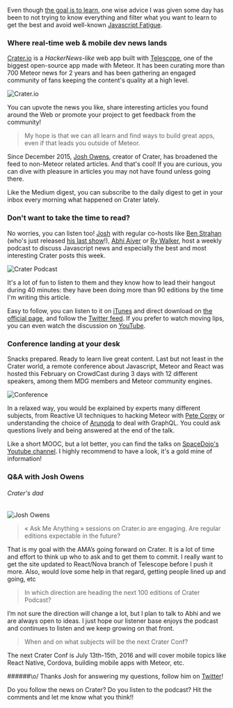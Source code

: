 Even though [the goal is to learn](http://hacklearnmake.com/stoked-on-meteor-the-goal-is-to-learn/), one wise advice I was given some day has been to not trying to know everything and filter what you want to learn to get the best and avoid well-known [Javascript Fatigue](https://medium.com/@ericclemmons/javascript-fatigue-48d4011b6fc4).

### Where real-time web & mobile dev news lands
[Crater.io](https://crater.io) is a *HackerNews-like* web app built with [Telescope](http://www.telescopeapp.org), one of the biggest open-source app made with Meteor. It has been curating more than 700 Meteor news for 2 years and has been gathering an engaged community of fans keeping the content's quality at a high level. 

![Crater.io](http://hacklearnmake.com/content/images/2016/04/Capture-d-e-cran-2016-03-08-12-51-36.png)

You can upvote the news you like, share interesting articles you found around the Web or promote your project to get feedback from the community!

> My hope is that we can all learn and find ways to build great apps, even if that leads you outside of Meteor.

Since December 2015, [Josh Owens](https://twitter.com/joshowens), creator of Crater, has broadened the feed to non-Meteor related articles. And that's cool! If you are curious, you can dive with pleasure in articles you may not have found unless going there.

Like the Medium digest, you can subscribe to the daily digest to get in your inbox every morning what happened on Crater lately. 

### Don't want to take the time to read? 
No worries, you can listen too! [Josh](https://twitter.com/joshowens) with regular co-hosts like [Ben Strahan](https://twitter.com/_benstr) (who's just released [his last show](https://www.youtube.com/watch?v=UvsrEeDnq_E)!), [Abhi Aiyer](https://twitter.com/abhiaiyer/) or [Ry Walker](https://twitter.com/rywalker), host a weekly podcast to discuss Javascript news and especially the best and most interesting Crater posts this week.

![Crater Podcast](http://hacklearnmake.com/content/images/2016/04/Capture-d-e-cran-2016-03-08-12-52-28.png)

It's a lot of fun to listen to them and they know how to lead their hangout during 40 minutes: they have been doing more than 90 editions by the time I'm writing this article. 

Easy to follow, you can listen to it on [iTunes](https://itunes.apple.com/us/podcast/the-crater-podcast/id795089333) and direct download on [the official page](http://podcast.crater.io/), and follow the [Twitter feed](https://twitter.com/craterpodcast). If you prefer to watch moving lips, you can even watch the discussion on [YouTube](https://www.youtube.com/playlist?list=PLtujUkEY1JlpuZlZRinJkJOgkiPKDFUnS).

### Conference landing at your desk
Snacks prepared. Ready to learn live great content. Last but not least in the Crater world, a remote conference about Javascript, Meteor and React was hosted this February on CrowdCast during 3 days with 12 different speakers, among them MDG members and Meteor community engines.

![Conference](http://conf.crater.io/images/presentation.png)

In a relaxed way, you would be explained by experts many different subjects, from Reactive UI techniques to hacking Meteor with [Pete Corey](http://east5th.co) or understanding the choice of [Arunoda](https://twitter.com/arunoda) to deal with GraphQL. You could ask questions lively and being answered at the end of the talk. 

Like a short MOOC, but a lot better, you can find the talks on [SpaceDojo's Youtube channel](https://www.youtube.com/playlist?list=PLtujUkEY1JlqE6KsIbQeShY3gLEylKnrr). I highly recommend to have a look, it's a gold mine of information!

### Q&A with Josh Owens
###### Crater's dad

![Josh Owens](http://hacklearnmake.com/content/images/2016/04/hacklearnmake-josh-owens.jpg)

> « Ask Me Anything » sessions on Crater.io are engaging. Are regular editions expectable in the future?

That is my goal with the AMA’s going forward on Crater. It is a lot of time and effort to think up who to ask and to get them to commit. I really want to get the site updated to React/Nova branch of Telescope before I push it more. Also, would love some help in that regard, getting people lined up and going, etc

> In which direction are heading the next 100 editions of Crater Podcast?

I’m not sure the direction will change a lot, but I plan to talk to Abhi and we are always open to ideas. I just hope our listener base enjoys the podcast and continues to listen and we keep growing on that front.

> When and on what subjects will be the next Crater Conf?

The next Crater Conf is July 13th-15th, 2016 and will cover mobile topics like React Native, Cordova, building mobile apps with Meteor, etc.

######\o/
Thanks Josh for answering my questions, follow him on [Twitter](https://twitter.com/joshowens)!

Do you follow the news on Crater? Do you listen to the podcast? Hit the comments and let me know what you think!!
